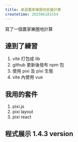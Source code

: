 ```yaml
---
title: 桌遊農家樂圈地容量計算
createtime: 202506181554
---
```


寫了一個農家樂圈地計算

## 達到了練習

1. vite 打包成 lib
2. github 更新後發布 npm 包
3. 使用 pixi 及 pixi 生態
4. vite 內使用 vue

## 我用的套件

1. pixi.js
2. pixi layout
3. pixi react
<script setup>
import BoardGameAgricolaFence from '@/components/BoardGameAgricolaFence.vue';
const fenceArray=[
  "1-2-H",
  "0-0-H",
  "1-0-H",
  "0-0-V",
  "2-0-H",
  "3-0-V",
  "3-1-V",
  "2-2-H",
  "0-2-H",
  "0-1-V",
  "0-2-V",
  "0-3-H",
  "1-3-H",
  "2-3-H",
  "3-2-V"
];
</script>

## 程式展示 1.4.3 version

<BoardGameAgricolaFence :fenceArray />
